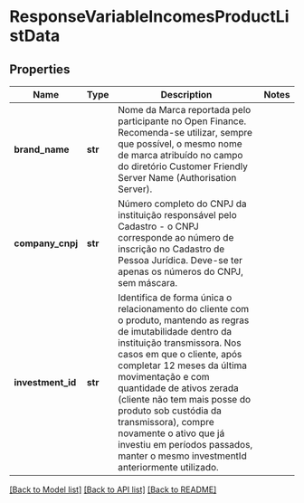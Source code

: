 # ResponseVariableIncomesProductListData

## Properties
Name | Type | Description | Notes
------------ | ------------- | ------------- | -------------
**brand_name** | **str** | Nome da Marca reportada pelo participante no Open Finance. Recomenda-se utilizar, sempre que possível, o mesmo nome de marca atribuído no campo do diretório Customer Friendly Server Name (Authorisation Server). | 
**company_cnpj** | **str** | Número completo do CNPJ da instituição responsável pelo Cadastro - o CNPJ corresponde ao número de inscrição no Cadastro de Pessoa Jurídica. Deve-se ter apenas os números do CNPJ, sem máscara. | 
**investment_id** | **str** | Identifica de forma única o relacionamento do cliente com o produto, mantendo as regras de imutabilidade dentro da instituição transmissora. Nos casos em que o cliente, após completar 12 meses da última movimentação e com quantidade de ativos zerada (cliente não tem mais posse do produto sob custódia da transmissora), compre novamente o ativo que já investiu em períodos passados, manter o mesmo investmentId anteriormente utilizado. | 

[[Back to Model list]](../README.md#documentation-for-models) [[Back to API list]](../README.md#documentation-for-api-endpoints) [[Back to README]](../README.md)

